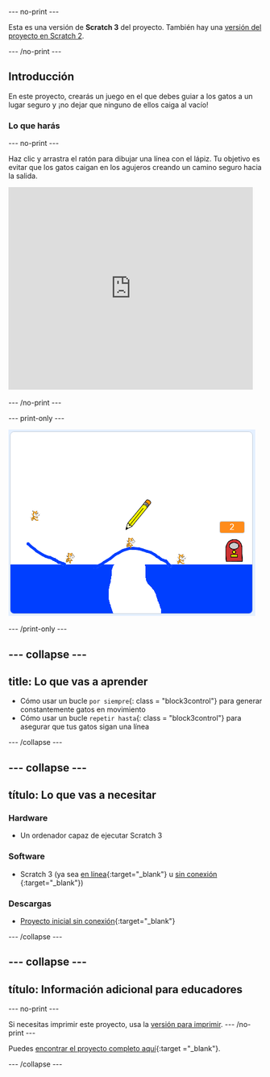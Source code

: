 \--- no-print \---

Esta es una versión de **Scratch 3** del proyecto. También hay una [versión del proyecto en Scratch 2](https://projects.raspberrypi.org/en/projects/cats-scratch2).

\--- /no-print \---

## Introducción

En este proyecto, crearás un juego en el que debes guiar a los gatos a un lugar seguro y ¡no dejar que ninguno de ellos caiga al vacío!

### Lo que harás

\--- no-print \---

Haz clic y arrastra el ratón para dibujar una línea con el lápiz. Tu objetivo es evitar que los gatos caigan en los agujeros creando un camino seguro hacia la salida.

<div class="scratch-preview">
  <iframe allowtransparency="true" width="485" height="402" src="https://scratch.mit.edu/projects/embed/253667883/?autostart=false" frameborder="0" scrolling="no"></iframe>
</div>

\--- /no-print \---

\--- print-only \---

![Gatos terminados](images/cats-finished.png)

\--- /print-only \---

## \--- collapse \---

## title: Lo que vas a aprender

+ Cómo usar un bucle `por siempre`{: class = "block3control"} para generar constantemente gatos en movimiento
+ Cómo usar un bucle `repetir hasta`{: class = "block3control"} para asegurar que tus gatos sigan una línea

\--- /collapse \---

## \--- collapse \---

## título: Lo que vas a necesitar

### Hardware

+ Un ordenador capaz de ejecutar Scratch 3

### Software

+ Scratch 3 (ya sea [en línea](http://rpf.io/scratchon){:target="_blank"} u [sin conexión](http://rpf.io/scratchoff) {:target="_blank"})

### Descargas

+ [Proyecto inicial sin conexión](http://rpf.io/p/en/cats-go){:target="_blank"}

\--- /collapse \---

## \--- collapse \---

## título: Información adicional para educadores

\--- no-print \---

Si necesitas imprimir este proyecto, usa la [versión para imprimir](https://projects.raspberrypi.org/en/projects/cats/print). \--- /no-print \---

Puedes [encontrar el proyecto completo aquí](http://rpf.io/p/en/cats-get){:target ="_blank"}.

\--- /collapse \---
